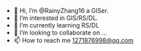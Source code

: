 - 👋 Hi, I’m @RainyZhang16 a GISer.
- 👀 I’m interested in GIS/RS/DL.
- 🌱 I’m currently learning RS/DL
- 💞️ I’m looking to collaborate on ...
- 📫 How to reach me 1271876998@qq.com

<!---
RainyZhang16/RainyZhang16 is a ✨ special ✨ repository because its `README.md` (this file) appears on your GitHub profile.
You can click the Preview link to take a look at your changes.
--->
